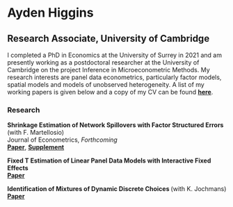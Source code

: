 #  Ayden Higgins
## Research Associate, University of Cambridge
  
I completed a PhD in Economics at the University of Surrey in 2021 and am presently working as a postdoctoral researcher at the University of
Cambridge on the project Inference in Microeconometric Methods. My research interests are panel data econometrics, particularly factor models, spatial models and models of unobserved heterogeneity. A list of my working papers is given below and a copy of my CV can be found <strong><a href="{{ CV.pdf | prepend: '/assets/pdf/CV/CV.pdf' | relative_url | download }}">here</a></strong>. 

### Research

<b> Shrinkage Estimation of Network Spillovers with Factor Structured Errors </b> (with F. Martellosio) <br> Journal of Econometrics, <i> Forthcoming </i> <br> <strong><a href="{{ Master.pdf | prepend: '/assets/pdf/Shrinkage/Master.pdf' | relative_url | download }}">Paper</a></strong>, <strong><a href="{{ Supplement.pdf | prepend: '/assets/pdf/Shrinkage/Supplement.pdf' | relative_url | download }}">Supplement</a></strong>

<b> Fixed T Estimation of Linear Panel Data Models with Interactive Fixed Effects </b> <br> <strong><a href="{{ FTIFE.pdf | prepend: '/assets/pdf/FTIFE/FTIFE.pdf' | relative_url | download }}">Paper</a></strong>

<b> Identification of Mixtures of Dynamic Discrete Choices </b> (with K. Jochmans) <br> <strong><a href="{{ Mixture.pdf | prepend: '/assets/pdf/Mixture/Mixture.pdf' | relative_url | download }}">Paper</a></strong>


